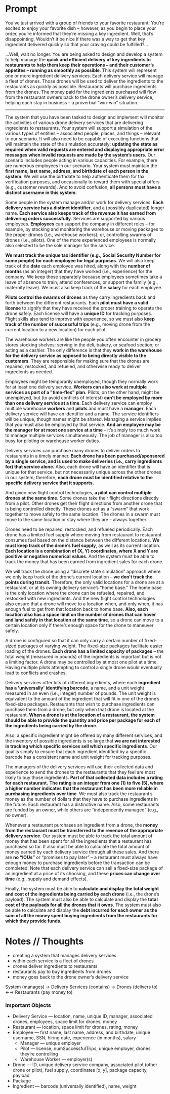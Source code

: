 # Prompt

You’ve just arrived with a group of friends to your favorite restaurant.  You’re excited to enjoy your favorite dish – however, as you begin to place your order, you’re informed that they’re missing a key ingredient.  Well, that’s disappointing.  Wouldn’t it be nice if there was a way to get that key ingredient delivered quickly so that your craving could be fulfilled?...

…Well, wait no longer.  You are being asked to design and develop a system to help manage the **quick and efficient delivery of key ingredients to restaurants to help them keep their operations – and their customer’s appetites – running as smoothly as possible**.  This system will represent one or more ingredient delivery services.  Each delivery service will manage a fleet of drones.  Those drones will be used to deliver the ingredients to the restaurants as quickly as possible.  Restaurants will purchase ingredients from the drones.  The money paid for the ingredients purchased will flow from the restaurant owners back to the drone owner’s delivery service, helping each stay in business – a proverbial “win-win” situation.

------

The system that you have been tasked to design and implement will monitor the activities of various drone delivery services that are delivering ingredients to restaurants.  Your system will support a simulation of the various types of entities – associated people, places, and things – relevant to our scenario.  It will also need to be capable of executing functions that will maintain the state of the simulation accurately: **updating the state as required when valid requests are entered and displaying appropriate error messages when invalid requests are made by the system’s users.** Our scenario includes people acting in various capacities.  For example, there are numerous employees in our scenario.  Your system must maintain the **first name, last name, address, and birthdate of each person in the system**.  We will use the birthdate to help authenticate them for tax verification purposes, and occasionally to reward them with special offers (e.g., customer rewards).  And to avoid confusion, **all persons must have a distinct username in this system.**

Some people in the system manage and/or work for delivery services.  **Each delivery service has a distinct identifier**, and a (possibly duplicated) longer name.  **Each service also keeps track of the revenue it has earned from delivering orders successfully**.  Services are supported by various employees.  **Employees** can support the company in different roles – for example, by stocking and monitoring the warehouse or moving packages to the proper drones (i.e., warehouse workers); or, controlling swarms of drones (i.e., pilots).  One of the more experienced employees is normally also selected to be the sole manager for the service.

**We must track the unique tax identifier (e.g., Social Security Number for some people) for each employee for legal purposes**.  We will also keep track of the **date** each employee was hired, along with the **number of months** (as an integer) that they have worked (i.e., experience) for the company.  We keep these separately because employees sometimes take a leave of absence to train, attend conferences, or support the family (e.g., maternity leave).  We must also keep track of the **salary** for each employee.

**Pilots control the swarms of drones** as they carry ingredients back and forth between the different restaurants.  Each **pilot must have a valid license** to signify that they have received the proper training to operate the drone safely.  Each license will have a **unique ID** for tracking purposes.  Flight skills also tend to improve with experience, so we must also **keep track of the number of successful trips** (e.g., moving drone from the current location to a new location) for each pilot.

The warehouse workers are like the people you often encounter in grocery stores stocking shelves; serving in the deli, bakery, or seafood section; or acting as a cashier.  The only difference is that they **work in the warehouse for the delivery service as opposed to being directly visible to the customers**.  They are responsible for making sure that the drones are repaired, restocked, and refueled, and otherwise ready to deliver ingredients as needed.

Employees might be temporarily unemployed, though they normally work for at least one delivery service. **Workers can also work at multiple services as part of a "time-flex" plan.**  Pilots, on the other hand, might be unemployed, but (to avoid conflicts of interest) **can’t be employed by more than one delivery service at a time**.  Each delivery service can employ multiple warehouse **workers** and **pilots** and must have a **manager**. Each delivery service will have an identifier and a name.  The service identifiers will be unique, though names might be shared.  Managing a service implies that you must also be employed by that service.  **And an employee may be the manager for at most one service at a time** – it’s simply too much work to manage multiple services simultaneously.  The job of manager is also too busy for piloting or warehouse worker duties.

Delivery services can purchase many drones to deliver orders to restaurants in a timely manner.  **Each drone has been purchased/sponsored by a single service, and is used to make deliveries (i.e., carry ingredients for) that service alone.**  Also, each drone will have an identifier that is unique for that service, but not necessarily unique across the other drones in our system; therefore, **each drone must be identified relative to the specific delivery service that it supports.**

And given new flight control technologies, **a pilot can control multiple drones at the same time.**  Some drones take their flight directions directly from a pilot.  Other drones get their flight directions from another drone that is being controlled directly.  These drones act as a “swarm” that work together to move safely to the same location.  The drones in a swarm must move to the same location or stay where they are – always together.

Drones need to be repaired, restocked, and refueled periodically.  Each drone has a limited fuel supply where moving from restaurant to restaurant consumes fuel based on the distance between the different locations.  **We must keep track of the drone’s fuel supply**, as well as its current location. **Each location is a combination of (X, Y) coordinates, where X and Y are positive or negative numerical values**.  And the system must be able to track the money that has been earned from ingredient sales for each drone.

We will track the drone using a “discrete state simulation” approach where we only keep track of the drone’s current location – **we don’t track the points during transit.**  Therefore, the only valid locations for a drone are at a restaurant, or at its owning delivery service’s “home base.”  The home base is the only location where the drone can be refueled, repaired, and restocked with new ingredients.  And the new flight control technologies also ensure that a drone will move to a location when, and only when, it has enough fuel to get from that location back to home base.  **Also, each location also has a space limit on the number of drones that can hover and land safely in that location at the same time**, so a drone can move to a certain location only if there’s enough space for the drone to maneuver safely.

A drone is configured so that it can only carry a certain number of fixed-sized packages of varying weight.  The fixed-size packages facilitate easier loading of the drones.  **Each drone has a limited capacity of packages** – the total weight (measured in pounds) of the ingredients is important but is not a limiting factor.  A drone may be controlled by at most one pilot at a time.  Having multiple pilots attempting to control a single drone would eventually lead to conflicts and crashes.

Delivery services offer lots of different ingredients, where each **ingredient has a 'universally' identifying barcode**, a name, and a unit weight measured in an even (i.e., integer) number of pounds.  The unit weight is equivalent to the amount of the ingredient that will fit in one of the drone’s fixed-size packages.  Restaurants that wish to purchase ingredients can purchase them from a drone, but only when that drone is located at the restaurant.  **When a drone is at the location of a restaurant, the system should be able to provide the quantity and price per package for each of the ingredients being carried by the drone**.

Also, a specific ingredient might be offered by many different services, and the inventory of possible ingredients is so large that **we are not interested in tracking which specific services sell which specific ingredients**.  Our goal is simply to ensure that each ingredient identified by a specific barcode has a consistent name and unit weight for tracking purposes.

The managers of the delivery services will use their collected data and experience to send the drones to the restaurants that they feel are most likely to buy those ingredients.  **Part of that collected data includes a rating for each restaurant.**  **The rating is an integer from one (1) to five (5), where a higher number indicates that the restaurant has been more reliable in purchasing ingredients over time**.  We must also track the restaurant’s money as the number of dollars that they have to purchase ingredients in the future.  Each restaurant has a distinctive name.  Also, some restaurants are funded by an owner, while others are “independently managed” (e.g., no owner).

Whenever a restaurant purchases an ingredient from a drone, the **money from the restaurant must be transferred to the revenue of the appropriate delivery service**.  Our system must be able to track the total amount of money that has been spent for all the ingredients that a restaurant has purchased so far.  It also must be able to calculate the total amount of money earned by each delivery service through all these sales.  And there are **no “IOUs”** or “promises to pay later” – a restaurant must always have enough money to purchase ingredients before the transaction can be completed.  Note that each delivery service can sell a fixed-size package of an ingredient at a price of its choosing, and these **prices can change over time** (e.g., supply and demand effects).

Finally, the system must be able to **calculate and display the total weight and cost of the ingredients being carried by each drone** (i.e., the drone’s payload).  The system must also be able to calculate and display the **total cost of the payloads for all the drones that it owns**.  The system must also be able to calculate and display the **debt incurred for each owner as the sum of all the money spent buying ingredients from the restaurants for which they provide funds**.

# Notes // Thoughts

- creating a system that manages delivery services
- within each service is a fleet of drones
- drones deliver ingredients to restaurants
- restaurants pay to buy ingredients from drones
- money goes back to the drone owner’s delivery service

System (manages) → Delivery Services (contains) → Drones (delivers to) ←→ Restaurants (pay money to)

### Important Objects

- Delivery Service — location, name, unique ID, manager, associated drones, employees, space limit for drones, money
- Restaurant — location, space limit for drones, rating, money
- Employee — first name, last name, address, and birthdate, unique username, SSN, hiring date, experience (in months), salary
  - Manager — unique employer
  - Pilot — license, numSuccessfulTrips, unique employer, drones they’re controlling
  - Warehouse Worker — employer(s)
- Drone — ID, unique delivery service company, associated pilot (other drone or pilot), fuel supply, coordinates [x, y], package capacity, payload
- Package
- Ingredient — barcode (universally identified), name, weight